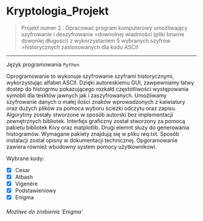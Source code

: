 # Kryptologia_Projekt


>Projekt numer 2 : Opracować program komputerowy umożliwający szyfrowanie i deszyfrowanie >downolnej wiadmości (pliki bnarne dowonlej długości) z wykorzystaniem 5 wybranych szyfrów >historycznych zastosowanych dla kodu ASCII
---------------------------------

Język programowania `Python`

Oprogramowanie to wykonuje szyfrowanie szyframi historycznymi, wykorzystując alfabet ASCII. Dzięki autoreskiemu GUI, zawpewniamy łatwy dostep do histogrmu pokazującego rozkałd częstotliwości występowania symobli dla tesktów jawnych jak i zaszyfrowanych. Umożliwamy szyfrowanie danych o małej ilości znaków wprowadzonych z kalwiatury oraz dużych plików za pomoca wyboru ścieżki odczytu oraz zapisu. Algorytmy zostały stworzone w sposób autorski bez implementacji zewnętrznych bibliotek.
Interfejs graficzny został stworzony za pomocą pakietu bibliotek Kivy oraz matplotlib. Drugi elemnt służy do generowania histogramów. Wymagane pakiety znajdują się w pliku req.txt. Sposób instalacji został opisny w dokumentacji technicznej. Opgoramowanie zawiera również wbudowny system pomocy użytkownikowi.


Wybrane kody:
- [x] Cesar
- [x] Atbash
- [x] Vigenère
- [x] Podstawieniowy
- [x] Enigma

###### Możliwe do zrobienia 'Enigma'


